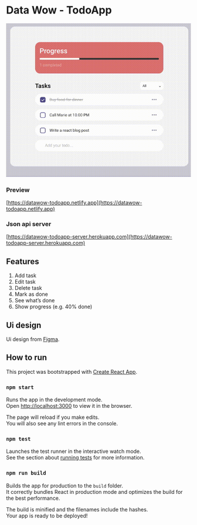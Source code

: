# Data Wow - TodoApp 

![alt text](https://github.com/titeller/datawow-todoapp/blob/main/public/demo.gif)

### Preview
[https://datawow-todoapp.netlify.app](https://datawow-todoapp.netlify.app)

### Json api server
[https://datawow-todoapp-server.herokuapp.com](https://datawow-todoapp-server.herokuapp.com)

## Features

1. Add task
2. Edit task
3. Delete task
4. Mark as done
5. See what’s done
6. Show progress (e.g. 40% done)

## Ui design
Ui design from [Figma](https://www.figma.com/file/3CJh1KDBSXHzUqqN3THmcD/Todos?node-id=0%3A1.).

## How to run
This project was bootstrapped with [Create React App](https://github.com/facebook/create-react-app).

### `npm start`

Runs the app in the development mode.\
Open [http://localhost:3000](http://localhost:3000) to view it in the browser.

The page will reload if you make edits.\
You will also see any lint errors in the console.

### `npm test`

Launches the test runner in the interactive watch mode.\
See the section about [running tests](https://facebook.github.io/create-react-app/docs/running-tests) for more information.

### `npm run build`

Builds the app for production to the `build` folder.\
It correctly bundles React in production mode and optimizes the build for the best performance.

The build is minified and the filenames include the hashes.\
Your app is ready to be deployed!

 
